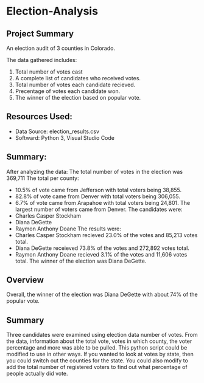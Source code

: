 # Election-Analysis

## Project Summary
An election audit of 3 counties in Colorado. 

The data gathered includes: 
1. Total number of votes cast
2. A complete list of candidates who received votes. 
3. Total number of votes each candidate recieved. 
4. Precentage of votes each candidate won. 
5. The winner of the election based on popular vote. 

## Resources Used:
 - Data Source: election_results.csv
 - Softward: Python 3, Visual Studio Code
 
 ## Summary: 
 After analyzing the data: 
 The total number of votes in the election was 369,711
 The total per county:
  * 10.5% of vote came from Jefferson with total voters being 38,855.
  * 82.8% of vote came from Denver with total voters being 306,055.
  * 6.7% of vote came from Arapahoe with total voters being 24,801.
  The largest number of voters came from Denver.
 The candidates were:
  * Charles Casper Stockham
  * Diana DeGette
  * Raymon Anthony Doane
 The results were: 
  * Charles Casper Stockham recieved 23.0% of the votes and 85,213 votes total. 
  * Diana DeGette receieved 73.8% of the votes and 272,892 votes total.
  * Raymon Anthony Doane recieved 3.1% of the votes and 11,606 votes total. 
 The winner of the election was Diana DeGette. 
 
 ## Overview 
 Overall, the winner of the election was Diana DeGette with about 74% of the popular vote. 
 
 ## Summary 
 Three candidates were examined using election data number of votes. From the data, information about the total vote, votes in which county, the voter percentage and more was able to be pulled. This python script could be modified to use in other ways. If you wanted to look at votes by state, then you could switch out the counties for the state. You could also modify to add the total number of registered voters to find out what percentage of people actually did vote. 

